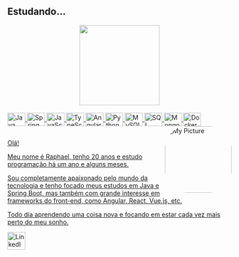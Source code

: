 ## Estudando...

<div align="center">
  <a href="https://github.com/raphaelrighetti">
  <img height="180em" src="https://github-readme-stats.vercel.app/api/top-langs/?username=raphaelrighetti&hide=shaderlab&layout=compact">
</div>

<div style="display: inline_block"><br>
  <img align="center" alt="Java Icon" height="30" width="40" src="https://cdn.jsdelivr.net/gh/devicons/devicon/icons/java/java-original.svg">
  <img align="center" alt="Spring Icon" height="30" width="40" src="https://cdn.jsdelivr.net/gh/devicons/devicon/icons/spring/spring-original.svg">
  <img align="center" alt="JavaScript Icon" height="30" width="40" src="https://cdn.jsdelivr.net/gh/devicons/devicon/icons/javascript/javascript-original.svg">
  <img align="center" alt="TypeScript Icon" height="30" width="40" src="https://cdn.jsdelivr.net/gh/devicons/devicon/icons/typescript/typescript-original.svg">
  <img align="center" alt="Angular Icon" height="30" width="40" src="https://cdn.jsdelivr.net/gh/devicons/devicon/icons/angularjs/angularjs-original.svg">
  <img align="center" alt="Python Icon" height="30" width="40" src="https://cdn.jsdelivr.net/gh/devicons/devicon/icons/python/python-original.svg">
  <img align="center" alt="MySQL Icon" height="30" width="40" src="https://cdn.jsdelivr.net/gh/devicons/devicon/icons/mysql/mysql-original.svg">
  <img align="center" alt="SQL Server Icon" height="30" width="40" src="https://cdn.jsdelivr.net/gh/devicons/devicon/icons/microsoftsqlserver/microsoftsqlserver-plain-wordmark.svg">
  <img align="center" alt="MongoDB Icon" height="30" width="40" src="https://cdn.jsdelivr.net/gh/devicons/devicon/icons/mongodb/mongodb-original.svg">
  <img align="center" alt="Docker Icon" height="30" width="40" src="https://cdn.jsdelivr.net/gh/devicons/devicon/icons/docker/docker-original.svg">
  <img align="right" alt="My Picture" height="150" style="border-radius:50px;" src="https://github.com/raphaelrighetti.png">
</div>

##

Olá!

Meu nome é Raphael, tenho 20 anos e estudo programação há um ano e alguns meses.

Sou completamente apaixonado pelo mundo da tecnologia e tenho focado meus estudos em Java e Spring Boot, mas também com grande interesse em frameworks do front-end, como Angular, React, Vue.js, etc.

Todo dia aprendendo uma coisa nova e focando em estar cada vez mais perto do meu sonho.

<a href="https://www.linkedin.com/in/raphael-righetti-ramos" title="Meu perfil no LinkedIn">
  <img src="https://cdn-icons-png.flaticon.com/512/174/174857.png" alt="LinkedIn Logo" height="40" width="40">
</a>
